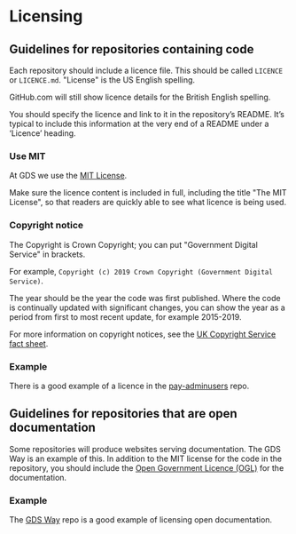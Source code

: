 # Licensing

## Guidelines for repositories containing code

Each repository should include a licence file. This should be called `LICENCE` or `LICENCE.md`. "License" is the US English spelling.

GitHub.com will still show licence details for the British English spelling.

You should specify the licence and link to it in the repository’s README. It’s
typical to include this information at the very end of a README under a
‘Licence’ heading.

### Use MIT

At GDS we use the [MIT License][mit-license].

Make sure the licence content is included in full, including the title "The MIT
License", so that readers are quickly able to see what licence is being used.

### Copyright notice

The Copyright is Crown Copyright; you can put "Government Digital Service" in
brackets.

For example, `Copyright (c) 2019 Crown Copyright (Government Digital Service)`.

The year should be the year the code was first published. Where the code is
continually updated with significant changes, you can show the year as a period
from first to most recent update, for example 2015-2019.

For more information on copyright notices, see the [UK Copyright Service fact
sheet][uk-fact-sheet].

### Example

There is a good example of a licence in the [pay-adminusers][pay-licence] repo.

## Guidelines for repositories that are open documentation

Some repositories will produce websites serving documentation. The GDS Way is
an example of this. In addition to the MIT license for the code in the
repository, you should include the [Open Government Licence (OGL)][ogl-licence]
for the documentation.

### Example

The [GDS Way][gds-way] repo is a good example of licensing open documentation.

[mit-license]: https://opensource.org/licenses/MIT
[uk-fact-sheet]: https://www.copyrightservice.co.uk/copyright/p03_copyright_notices
[pay-licence]: https://github.com/alphagov/pay-adminusers/blob/master/LICENCE
[ogl-licence]: https://www.nationalarchives.gov.uk/doc/open-government-licence/version/3/
[gds-way]: https://github.com/alphagov/gds-way
